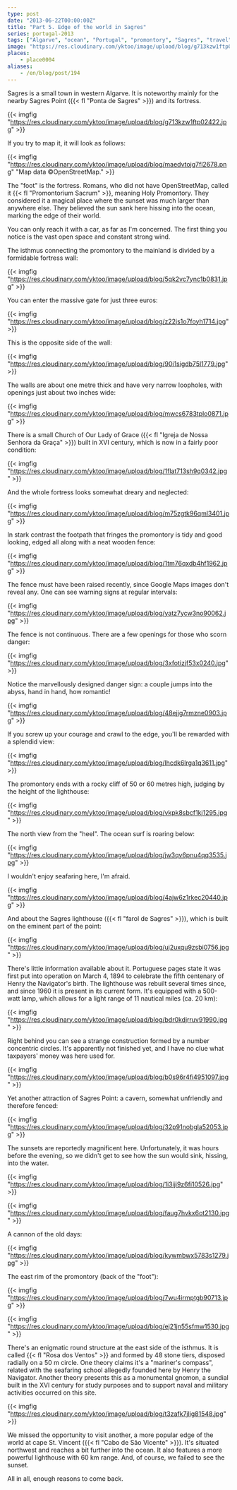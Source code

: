 ```yaml
---
type: post
date: "2013-06-22T00:00:00Z"
title: "Part 5. Edge of the world in Sagres"
series: portugal-2013
tags: ["Algarve", "ocean", "Portugal", "promontory", "Sagres", "travel"]
image: "https://res.cloudinary.com/yktoo/image/upload/blog/g713kzw1ftp02422.jpg"
places:
    - place0004
aliases:
    - /en/blog/post/194
---
```


Sagres is a small town in western Algarve. It is noteworthy mainly for the nearby Sagres Point ({{< fl "Ponta de Sagres" >}}) and its fortress.

{{< imgfig "https://res.cloudinary.com/yktoo/image/upload/blog/g713kzw1ftp02422.jpg" >}}

<!--more-->

If you try to map it, it will look as follows:

{{< imgfig "https://res.cloudinary.com/yktoo/image/upload/blog/maedvtojg7fl2678.png" "Map data ©OpenStreetMap." >}}

The "foot" is the fortress. Romans, who did not have OpenStreetMap, called it {{< fl "Promontorium Sacrum" >}}, meaning Holy Promontory. They considered it a magical place where the sunset was much larger than anywhere else. They believed the sun sank here hissing into the ocean, marking the edge of their world.

You can only reach it with a car, as far as I'm concerned. The first thing you notice is the vast open space and constant strong wind.

The isthmus connecting the promontory to the mainland is divided by a formidable fortress wall:

{{< imgfig "https://res.cloudinary.com/yktoo/image/upload/blog/5qk2vc7ync1b0831.jpg" >}}

You can enter the massive gate for just three euros:

{{< imgfig "https://res.cloudinary.com/yktoo/image/upload/blog/z22js1o7foyh1714.jpg" >}}

This is the opposite side of the wall:

{{< imgfig "https://res.cloudinary.com/yktoo/image/upload/blog/90i1sigdb75l1779.jpg" >}}

The walls are about one metre thick and have very narrow loopholes, with openings just about two inches wide:

{{< imgfig "https://res.cloudinary.com/yktoo/image/upload/blog/mwcs6783tplo0871.jpg" >}}

There is a small Church of Our Lady of Grace ({{< fl "Igreja de Nossa Senhora da Graça" >}}) built in XVI century, which is now in a fairly poor condition:

{{< imgfig "https://res.cloudinary.com/yktoo/image/upload/blog/1flat713sh9q0342.jpg" >}}

And the whole fortress looks somewhat dreary and neglected:

{{< imgfig "https://res.cloudinary.com/yktoo/image/upload/blog/m75zgtk96qml3401.jpg" >}}

In stark contrast the footpath that fringes the promontory is tidy and good looking, edged all along with a neat wooden fence:

{{< imgfig "https://res.cloudinary.com/yktoo/image/upload/blog/1tm76qxdb4hf1962.jpg" >}}

The fence must have been raised recently, since Google Maps images don't reveal any. One can see warning signs at regular intervals:

{{< imgfig "https://res.cloudinary.com/yktoo/image/upload/blog/yatz7ycw3no90062.jpg" >}}

The fence is not continuous. There are a few openings for those who scorn danger:

{{< imgfig "https://res.cloudinary.com/yktoo/image/upload/blog/3xfotizjf53x0240.jpg" >}}

Notice the marvellously designed danger sign: a couple jumps into the abyss, hand in hand, how romantic!

{{< imgfig "https://res.cloudinary.com/yktoo/image/upload/blog/48ejjg7rmzne0903.jpg" >}}

If you screw up your courage and crawl to the edge, you'll be rewarded with a splendid view:

{{< imgfig "https://res.cloudinary.com/yktoo/image/upload/blog/lhcdk6lrga1q3611.jpg" >}}

The promontory ends with a rocky cliff of 50 or 60 metres high, judging by the height of the lighthouse:

{{< imgfig "https://res.cloudinary.com/yktoo/image/upload/blog/vkpk8sbcf1kj1295.jpg" >}}

The north view from the "heel". The ocean surf is roaring below:

{{< imgfig "https://res.cloudinary.com/yktoo/image/upload/blog/jw3qv6pnu4qq3535.jpg" >}}

I wouldn't enjoy seafaring here, I'm afraid.

{{< imgfig "https://res.cloudinary.com/yktoo/image/upload/blog/4ajw6z1rkec20440.jpg" >}}

And about the Sagres lighthouse ({{< fl "farol de Sagres" >}}), which is built on the eminent part of the point:

{{< imgfig "https://res.cloudinary.com/yktoo/image/upload/blog/uj2uxqu9zsbi0756.jpg" >}}

There's little information available about it. Portuguese pages state it was first put into operation on March 4, 1894 to celebrate the fifth centenary of Henry the Navigator's birth. The lighthouse was rebuilt several times since, and since 1960 it is present in its current form. It's equipped with a 500-watt lamp, which allows for a light range of 11 nautical miles (ca. 20 km):

{{< imgfig "https://res.cloudinary.com/yktoo/image/upload/blog/bdr0kdjrruv91990.jpg" >}}

Right behind you can see a strange construction formed by a number concentric circles. It's apparently not finished yet, and I have no clue what taxpayers' money was here used for.

{{< imgfig "https://res.cloudinary.com/yktoo/image/upload/blog/b0s96r4fi4951097.jpg" >}}

Yet another attraction of Sagres Point: a cavern, somewhat unfriendly and therefore fenced:

{{< imgfig "https://res.cloudinary.com/yktoo/image/upload/blog/32p91nobgla52053.jpg" >}}

The sunsets are reportedly magnificent here. Unfortunately, it was hours before the evening, so we didn't get to see how the sun would sink, hissing, into the water.

{{< imgfig "https://res.cloudinary.com/yktoo/image/upload/blog/1i3iji9z6fi10526.jpg" >}}

{{< imgfig "https://res.cloudinary.com/yktoo/image/upload/blog/faug7hvkx6ot2130.jpg" >}}

A cannon of the old days:

{{< imgfig "https://res.cloudinary.com/yktoo/image/upload/blog/kywmbwx5783s1279.jpg" >}}

The east rim of the promontory (back of the "foot"):

{{< imgfig "https://res.cloudinary.com/yktoo/image/upload/blog/7wu4irmptgb90713.jpg" >}}

{{< imgfig "https://res.cloudinary.com/yktoo/image/upload/blog/ej21jn55sfmw1530.jpg" >}}

There's an enigmatic round structure at the east side of the isthmus. It is called {{< fl "Rosa dos Ventos" >}} and formed by 48 stone tiers, disposed radially on a 50 m circle. One theory claims it's a "mariner's compass", related with the seafaring school allegedly founded here by Henry the Navigator. Another theory presents this as a monumental gnomon, a sundial built in the XVI century for study purposes and to support naval and military activities occurred on this site.

{{< imgfig "https://res.cloudinary.com/yktoo/image/upload/blog/t3zafk7jlig81548.jpg" >}}

We missed the opportunity to visit another, a more popular edge of the world at cape St. Vincent ({{< fl "Cabo de São Vicente" >}}). It's situated northwest and reaches a bit further into the ocean. It also features a more powerful lighthouse with 60 km range. And, of course, we failed to see the sunset.

All in all, enough reasons to come back.
